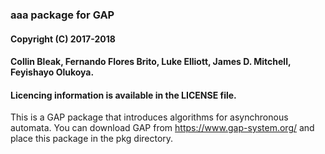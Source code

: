 ### aaa package for GAP
#### Copyright (C) 2017-2018
#### Collin Bleak, Fernando Flores Brito, Luke Elliott, James D. Mitchell, Feyishayo Olukoya.
#### Licencing information is available in the LICENSE file.

This is a GAP package that introduces algorithms for asynchronous automata.
You can download GAP from https://www.gap-system.org/
and place this package in the pkg directory.
